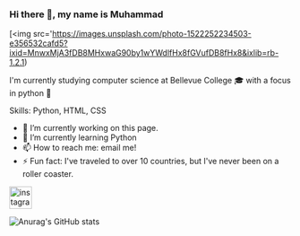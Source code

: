 ### Hi there 👋, my name is Muhammad
[<img src='https://images.unsplash.com/photo-1522252234503-e356532cafd5?ixid=MnwxMjA3fDB8MHxwaG90by1wYWdlfHx8fGVufDB8fHx8&ixlib=rb-1.2.1)

I'm currently studying computer science at Bellevue College 🎓 with a focus in python 🐍

Skills: Python, HTML, CSS

- 🔭 I’m currently working on this page. 
- 🌱 I’m currently learning Python 
- 📫 How to reach me: email me! 
- ⚡ Fun fact: I've traveled to over 10 countries, but I've never been on a roller coaster. 


[<img src='https://cdn.jsdelivr.net/npm/simple-icons@3.0.1/icons/instagram.svg' alt='instagram' height='40'>](https://www.instagram.com/muhammad_mannan/)  



![Anurag's GitHub stats](https://github-readme-stats.vercel.app/api?username=MuhammadMannan&theme=nord&show_icons=true)

